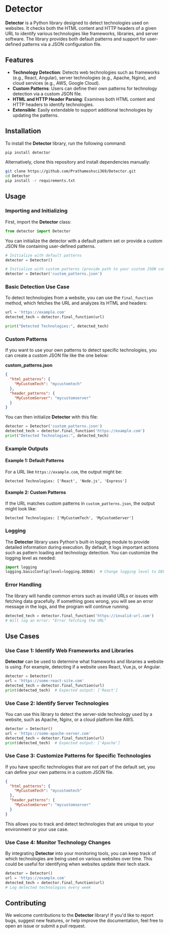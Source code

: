 

# Detector

**Detector** is a Python library designed to detect technologies used on websites. It checks both the HTML content and HTTP headers of a given URL to identify various technologies like frameworks, libraries, and server software. The library provides both default patterns and support for user-defined patterns via a JSON configuration file.

## Features
- **Technology Detection**: Detects web technologies such as frameworks (e.g., React, Angular), server technologies (e.g., Apache, Nginx), and cloud services (e.g., AWS, Google Cloud).
- **Custom Patterns**: Users can define their own patterns for technology detection via a custom JSON file.
- **HTML and HTTP Header Parsing**: Examines both HTML content and HTTP headers to identify technologies.
- **Extensible**: Easily extendable to support additional technologies by updating the patterns.

## Installation

To install the **Detector** library, run the following command:

```bash
pip install detector
```

Alternatively, clone this repository and install dependencies manually:

```bash
git clone https://github.com/Prathameshsci369/Detector.git
cd Detector
pip install -r requirements.txt
```

## Usage

### Importing and Initializing

First, import the **Detector** class:

```python
from detector import Detector
```

You can initialize the detector with a default pattern set or provide a custom JSON file containing user-defined patterns.

```python
# Initialize with default patterns
detector = Detector()

# Initialize with custom patterns (provide path to your custom JSON config)
detector = Detector('custom_patterns.json')
```

### Basic Detection Use Case

To detect technologies from a website, you can use the `final_function` method, which fetches the URL and analyzes its HTML and headers:

```python
url = 'https://example.com'
detected_tech = detector.final_function(url)

print("Detected Technologies:", detected_tech)
```

### Custom Patterns

If you want to use your own patterns to detect specific technologies, you can create a custom JSON file like the one below:

**custom_patterns.json**

```json
{
  "html_patterns": {
    "MyCustomTech": "mycustomtech"
  },
  "header_patterns": {
    "MyCustomServer": "mycustomserver"
  }
}
```

You can then initialize **Detector** with this file:

```python
detector = Detector('custom_patterns.json')
detected_tech = detector.final_function('https://example.com')
print("Detected Technologies:", detected_tech)
```

### Example Outputs

#### Example 1: Default Patterns

For a URL like `https://example.com`, the output might be:

```
Detected Technologies: ['React', 'Node.js', 'Express']
```

#### Example 2: Custom Patterns

If the URL matches custom patterns in `custom_patterns.json`, the output might look like:

```
Detected Technologies: ['MyCustomTech', 'MyCustomServer']
```

### Logging

The **Detector** library uses Python's built-in logging module to provide detailed information during execution. By default, it logs important actions such as pattern loading and technology detection. You can customize the logging level as needed:

```python
import logging
logging.basicConfig(level=logging.DEBUG)  # Change logging level to DEBUG
```

### Error Handling

The library will handle common errors such as invalid URLs or issues with fetching data gracefully. If something goes wrong, you will see an error message in the logs, and the program will continue running.

```python
detected_tech = detector.final_function('https://invalid-url.com')
# Will log an error: "Error fetching the URL"
```

## Use Cases

### Use Case 1: Identify Web Frameworks and Libraries

**Detector** can be used to determine what frameworks and libraries a website is using. For example, detecting if a website uses React, Vue.js, or Angular.

```python
detector = Detector()
url = 'https://some-react-site.com'
detected_tech = detector.final_function(url)
print(detected_tech)  # Expected output: ['React']
```

### Use Case 2: Identify Server Technologies

You can use this library to detect the server-side technology used by a website, such as Apache, Nginx, or a cloud platform like AWS.

```python
detector = Detector()
url = 'https://some-apache-server.com'
detected_tech = detector.final_function(url)
print(detected_tech)  # Expected output: ['Apache']
```

### Use Case 3: Customize Patterns for Specific Technologies

If you have specific technologies that are not part of the default set, you can define your own patterns in a custom JSON file.

```json
{
  "html_patterns": {
    "MyCustomTech": "mycustomtech"
  },
  "header_patterns": {
    "MyCustomServer": "mycustomserver"
  }
}
```

This allows you to track and detect technologies that are unique to your environment or your use case.

### Use Case 4: Monitor Technology Changes

By integrating **Detector** into your monitoring tools, you can keep track of which technologies are being used on various websites over time. This could be useful for identifying when websites update their tech stack.

```python
detector = Detector()
url = 'https://example.com'
detected_tech = detector.final_function(url)
# Log detected technologies every week
```

## Contributing

We welcome contributions to the **Detector** library! If you'd like to report bugs, suggest new features, or help improve the documentation, feel free to open an issue or submit a pull request.

